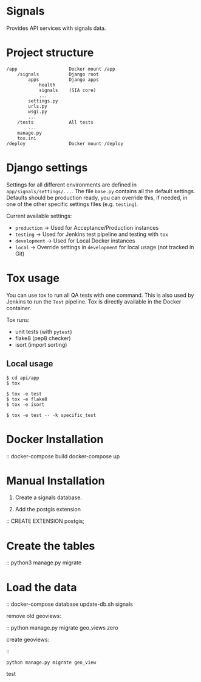 Signals
=======

Provides API services with signals data.


Project structure
=================

```
/app                   Docker mount /app
    /signals           Django root
        apps           Django apps
            health
            signals    (SIA core)
            ...
        settings.py
        urls.py
        wsgi.py
        ...
    /tests             All tests
        ...
    manage.py
    tox.ini
/deploy                Docker mount /deploy
```


Django settings
===============

Settings for all different environments are defined in `app/signals/settings/...`. The file
`base.py` contains all the default settings. Defaults should be production ready, you can
override this, if needed, in one of the other specific settings files (e.g. `testing`).

Current available settings:

- `production`      -> Used for Acceptance/Production instances
- `testing`         -> Used for Jenkins test pipeline and testing with `tox`
- `development`     -> Used for Local Docker instances
- `local`           -> Override settings in `development` for local usage (not tracked in Git)


Tox usage
=========

You can use tox to run all QA tests with one command. This is also used by Jenkins to run the 
`Test` pipeline. Tox is directly available in the Docker container. 

Tox runs:
- unit tests (with `pytest`)
- flake8 (pep8 checker)
- isort (import sorting)

##  Local usage

    $ cd api/app
    $ tox

    $ tox -e test
    $ tox -e flake8
    $ tox -e isort

    $ tox -e test -- -k specific_test


Docker Installation
===================

::
   docker-compose build
   docker-compose up


Manual Installation
===================


 1. Create a signals database.

 2. Add the postgis extension

::
    CREATE EXTENSION postgis;

Create the tables
=================

::
    python3 manage.py migrate

Load the data
=============

::
    docker-compose database update-db.sh signals


remove old geoviews:

::
    python manage.py migrate geo_views zero

create geoviews:

::

    python manage.py migrate geo_view

test
